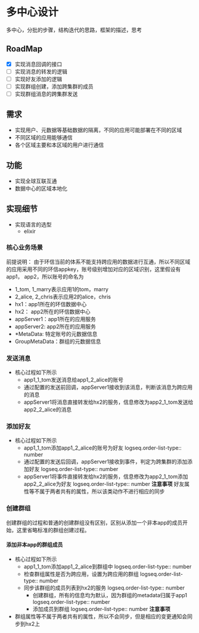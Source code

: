 # 多中心设计

多中心，分批的步骤，结构迭代的思路，框架的描述，思考

## RoadMap

- [X] 实现消息回调的接口
- [ ] 实现消息的转发的逻辑
- [ ] 实现好友添加的逻辑
- [ ] 实现群组创建，添加跨集群的成员
- [ ] 实现群组消息的跨集群发送

## 需求
- 实现用户、元数据等基础数据的隔离，不同的应用可能部署在不同的区域
- 不同区域的应用能够通信
- 各个区域主要和本区域的用户进行通信

## 功能
- 实现全球互联互通
- 数据中心的区域本地化

## 实现细节
- 实现语言的选型
	- elixir

### 核心业务场景

前提说明： 由于环信当前的体系不能支持跨应用的数据进行互通，所以不同区域的应用采用不同的环信appkey，账号级别增加对应的区域识别，这里假设有app1， app2，所以账号的命名为

- 1_tom, 1_marry表示应用1的tom，marry
- 2_alice, 2_chris表示应用2的alice，chris
- hx1：app1所在的环信数据中心
- hx2： app2所在的环信数据中心
- appServer1：app1所在的应用服务
- appServer2: app2所在的应用服务
- *MetaData: 特定账号的元数据信息
- GroupMetaData：群组的元数据信息

### 发送消息
- 核心过程如下所示
  - app1_1_tom发送消息给app1_2_alice的账号
  - 通过配置的发送前回调，appServer1接收到该消息，判断该消息为跨应用的消息
  - appServer1将消息直接转发给hx2的服务，信息修改为app2_1_tom发送给app2_2_alice的消息

### 添加好友
- 核心过程如下所示
	- app1_1_tom添加app1_2_alice的账号为好友
	  logseq.order-list-type:: number
	- 通过配置的发送后回调，appServer1接收到事件，判定为跨集群的添加添加好友
	  logseq.order-list-type:: number
	- appServer1将事件直接转发给hx2的服务，信息修改为app2_1_tom添加app2_2_alice为好友
	  logseq.order-list-type:: number
**注意事项**
好友属性等不属于两者共有的属性，所以该类动作不进行相应的同步

### 创建群组
创建群组的过程和普通的创建群组没有区别，区别从添加一个非本app的成员开始，这里省略标准的群组创建过程。
#### 添加非本app的群组成员
- 核心过程如下所示
	- app1_1_tom添加app1_2_alice到群组中
	  logseq.order-list-type:: number
	- 检查群组属性是否为跨应用，设置为跨应用的群组
	  logseq.order-list-type:: number
	- 同步该群组的成员列表到hx2的服务
	  logseq.order-list-type:: number
		- 创建群组，所有的信息均为默认，因为群组的metadata归属于app1
		  logseq.order-list-type:: number
		- 添加成员到群组
		  logseq.order-list-type:: number
**注意事项**
- 群组属性等不属于两者共有的属性，所以不会同步，但是相应的变更通知会同步到hx2上